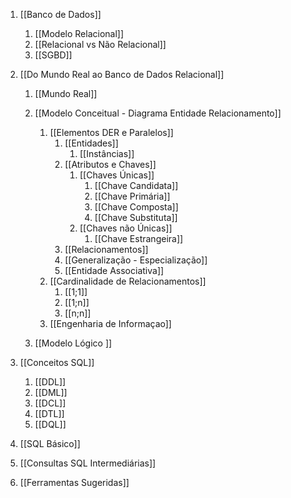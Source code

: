 1. [[Banco de Dados]]
	1. [[Modelo Relacional]]
	2. [[Relacional vs Não Relacional]] 
	3. [[SGBD]]

2. [[Do Mundo Real ao Banco de Dados Relacional]]
	1. [[Mundo Real]]
	
	2. [[Modelo Conceitual - Diagrama Entidade Relacionamento]]
		1. [[Elementos DER e Paralelos]]
			1. [[Entidades]]
				1. [[Instâncias]]
			2. [[Atributos e Chaves]]
				1. [[Chaves Únicas]]
					  1. [[Chave Candidata]] 
					  2. [[Chave Primária]]
					  3. [[Chave Composta]]
					  4. [[Chave Substituta]]
				2. [[Chaves não Únicas]]
					  1. [[Chave Estrangeira]]
			3. [[Relacionamentos]]
			4. [[Generalização - Especialização]]
			5. [[Entidade Associativa]]
		2. [[Cardinalidade de Relacionamentos]]
			1. [[1;1]]
			2. [[1;n]]
			3. [[n;n]]
		3. [[Engenharia de Informaçao]]
	
	3. [[Modelo Lógico ]]

3. [[Conceitos SQL]]
	1. [[DDL]]
	2. [[DML]]
	3. [[DCL]]
	4. [[DTL]]
	5. [[DQL]]

4. [[SQL Básico]]

5. [[Consultas SQL Intermediárias]]

6. [[Ferramentas Sugeridas]]
